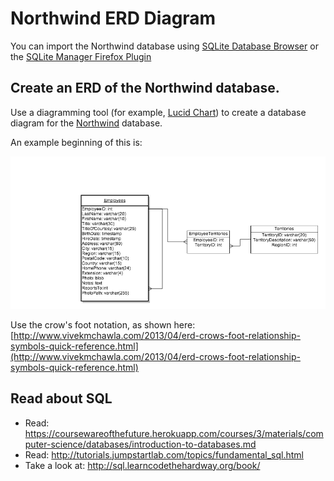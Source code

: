 # Northwind ERD Diagram

You can import the Northwind database using [SQLite Database Browser](https://github.com/sqlitebrowser/sqlitebrowser) or the [SQLite Manager Firefox Plugin](https://addons.mozilla.org/en-US/firefox/addon/sqlite-manager/)

## Create an ERD of the Northwind database.

Use a diagramming tool (for example, [Lucid Chart](https://www.lucidchart.com/pages/er-diagram-tool)) to create a database diagram for the [Northwind](https://github.com/elizabrock/software-development-curriculum/blob/master/exercises/07-databases-practice-incl-northwind/northwind_rails_style.sql) database.

An example beginning of this is:

![](start_of_northwinds_erd.png)

Use the crow's foot notation, as shown here: [http://www.vivekmchawla.com/2013/04/erd-crows-foot-relationship-symbols-quick-reference.html](http://www.vivekmchawla.com/2013/04/erd-crows-foot-relationship-symbols-quick-reference.html)

## Read about SQL

* Read: https://coursewareofthefuture.herokuapp.com/courses/3/materials/computer-science/databases/introduction-to-databases.md
* Read: http://tutorials.jumpstartlab.com/topics/fundamental_sql.html
* Take a look at: http://sql.learncodethehardway.org/book/
